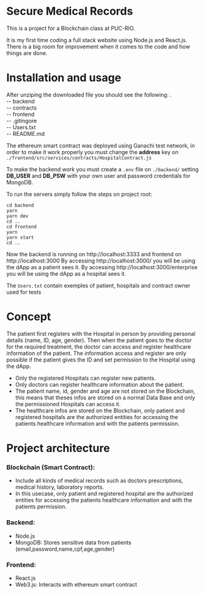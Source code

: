 # Secure Medical Records
This is a project for a Blockchain class at PUC-RIO.

It is my first time coding a full stack website using Node.js and React.js. There is a big room for improvement when it comes to the code and how things are done.

# Installation and usage
After unziping the downloaded file you should see the following:
.  
-- backend  
-- contracts  
-- frontend  
-- .gitingore  
-- Users.txt  
-- README.md  

The ethereum smart contract was deployed using Ganachi test network, in order to make it work properly you must change the **address** key on ``` ./frontend/src/services/contracts/HospitalContract.js```

To make the backend work you must create a ```.env``` file on ```./backend/``` setting **DB_USER** and **DB_PSW** with your own user and password credentials for MongoDB.

To run the servers simply follow the steps on project root:
```
cd backend  
yarn  
yarn dev  
cd ..  
cd frontend  
yarn  
yarn start  
cd ..  
```

Now the backend is running on http://localhost:3333 and frontend on http://localhost:3000
By accessing http://localhost:3000/ you will be using the dApp as a patient sees it.
By accessing http://localhost:3000/enterprise you will be using the dApp as a hospital sees it.

The ```Users.txt``` contain exemples of patient, hospitals and contract owner used for tests

# Concept
The patient first registers with the Hospital in person by providing personal details (name, ID, age, gender).
Then when the patient goes to the doctor for the required treatment, the doctor can access and register healthcare information of the patient. The information access and register are only possible if the patient gives the ID and set permission to the Hospital using the dApp.

- Only the registered Hospitals can register new patients.
- Only doctors can register healthcare information about the patient.
- The patient name, id, gender and age are not stored on the Blockchain, this means that
theses infos are stored on a normal Data Base and only the permissioned Hospitals can access it.
- The healthcare infos are stored on the Blockchain, only patient and registered hospitals 
are the authorized entities for accessing the patients healthcare information and with the patients permission.

# Project architecture
### Blockchain (Smart Contract):
- Include all kinds of medical records such as doctors prescriptions, medical history, laboratory reports.
- In this usecase, only patient and registered hospital are the authorized entities for 
accessing the patients healthcare information and with the patients permission.

### Backend:
- Node.js
- MongoDB: Stores sensitive data from patients (email,password,name,cpf,age,gender)

### Frontend:
- React.js
- Web3.js: Interacts with ethereum smart contract
